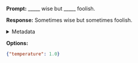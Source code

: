 **Prompt:**
_____ wise but _____ foolish.

**Response:**
Sometimes wise but sometimes foolish.

<details><summary>Metadata</summary>

- Duration: 638 ms
- Datetime: 2023-09-02T22:13:38.149955
- Model: gpt-3.5-turbo-0613

</details>

**Options:**
```json
{"temperature": 1.0}
```


